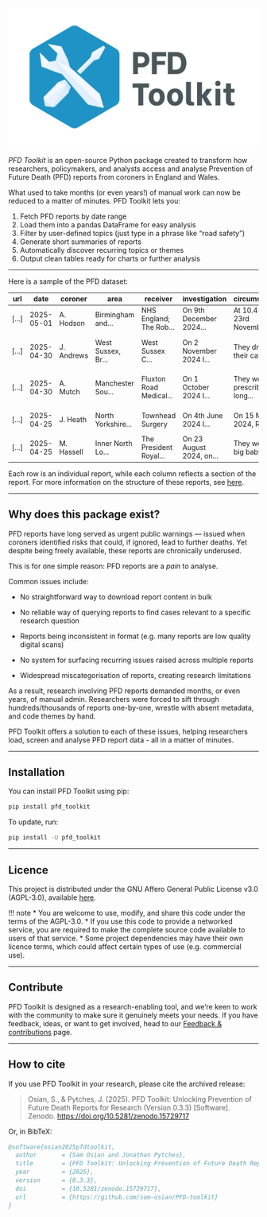 ![PFD Toolkit](assets/header.png)

*PFD Toolkit* is an open-source Python package created to transform how researchers, policymakers, and analysts access and analyse Prevention of Future Death (PFD) reports from coroners in England and Wales.

What used to take months (or even years!) of manual work can now be reduced to a matter of minutes. PFD Toolkit lets you:

1. Fetch PFD reports by date range
2. Load them into a pandas DataFrame for easy analysis
3. Filter by user-defined topics (just type in a phrase like “road safety”)
4. Generate short summaries of reports
5. Automatically discover recurring topics or themes
6. Output clean tables ready for charts or further analysis

---

Here is a sample of the PFD dataset:

| url                        | date       | coroner    | area                        | receiver                | investigation           | circumstances                 | concerns                   |
|----------------------------|------------|------------|-----------------------------|-------------------------|-------------------------|-------------------------------|----------------------------|
| [...]            | 2025-05-01 | A. Hodson  | Birmingham and...    | NHS England; The Rob... | On 9th December 2024... | At 10.45am on 23rd November...| To The Robert Jones... |
| [...]           | 2025-04-30 | J. Andrews | West Sussex, Br...| West Sussex C... | On 2 November 2024 I... | They drove their car into...   | The inquest was told t...  |
| [...]            | 2025-04-30 | A. Mutch   | Manchester Sou...            | Fluxton Road Medical... | On 1 October 2024 I...  | They were prescribed long...   | The inquest heard evide... |
| [...]            | 2025-04-25 | J. Heath   | North Yorkshire...   | Townhead Surgery        | On 4th June 2024 I...   | On 15 March 2024, Richar...    | When a referral docume...  |
| [...]            | 2025-04-25 | M. Hassell | Inner North Lo...          | The President Royal...  | On 23 August 2024, on...| They were a big baby and...    | With the benefit of a m... |


Each row is an individual report, while each column reflects a section of the report. For more information on the structure of these reports, see [here](pfd_reports.md#what-do-pfd-reports-look-like).

---

## Why does this package exist?

PFD reports have long served as urgent public warnings — issued when coroners identified risks that could, if ignored, lead to further deaths. Yet despite being freely available, these reports are chronically underused. 

This is for one simple reason: PFD reports are a _pain_ to analyse. 

Common issues include:

 * No straightforward way to download report content in bulk

 * No reliable way of querying reports to find cases relevant to a specific research question

 * Reports being inconsistent in format (e.g. many reports are low quality digital scans)

 * No system for surfacing recurring issues raised across multiple reports

 * Widespread miscategorisation of reports, creating research limitations


As a result, research involving PFD reports demanded months, or even years, of manual admin. Researchers were forced to sift through hundreds/thousands of reports one-by-one, wrestle with absent metadata, and code themes by hand. 

PFD Toolkit offers a solution to each of these issues, helping researchers load, screen and analyse PFD report data - all in a matter of minutes.

---

## Installation

You can install PFD Toolkit using pip:

```bash
pip install pfd_toolkit
```

To update, run:

```bash
pip install -U pfd_toolkit

```

---

## Licence

This project is distributed under the GNU Affero General Public License v3.0 (AGPL-3.0), available [here](https://github.com/Sam-Osian/PFD-toolkit?tab=AGPL-3.0-1-ov-file).


!!! note
    * You are welcome to use, modify, and share this code under the terms of the AGPL-3.0.
    * If you use this code to provide a networked service, you are required to make the complete source code available to users of that service.
    * Some project dependencies may have their own licence terms, which could affect certain types of use (e.g. commercial use).

---

## Contribute

PFD Toolkit is designed as a research-enabling tool, and we’re keen to work with the community to make sure it genuinely meets your needs. If you have feedback, ideas, or want to get involved, head to our [Feedback & contributions](contribute.md) page.


---

## How to cite

If you use PFD Toolkit in your research, please cite the archived release:

> Osian, S., & Pytches, J. (2025). PFD Toolkit: Unlocking Prevention of Future Death Reports for Research (Version 0.3.3) [Software]. Zenodo. https://doi.org/10.5281/zenodo.15729717

Or, in BibTeX:

```bibtex
@software{osian2025pfdtoolkit,
  author       = {Sam Osian and Jonathan Pytches},
  title        = {PFD Toolkit: Unlocking Prevention of Future Death Reports for Research},
  year         = {2025},
  version      = {0.3.3},
  doi          = {10.5281/zenodo.15729717},
  url          = {https://github.com/sam-osian/PFD-toolkit}
}
```
